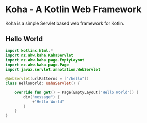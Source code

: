Koha - A Kotlin Web Framework
=============================

Koha is a simple Servlet based web framework for Kotlin.

## Hello World

```kotlin
import kotlinx.html.*
import nz.ahw.kaha.KahaServlet
import nz.ahw.kaha.page.EmptyLayout
import nz.ahw.kaha.page.Page
import javax.servlet.annotation.WebServlet

@WebServlet(urlPatterns = ["/hello"])
class HelloWorld: KahaServlet() {

    override fun get() = Page(EmptyLayout("Hello World")) {
        div("message") {
            +"Hello World"
        }
    }
}
```
